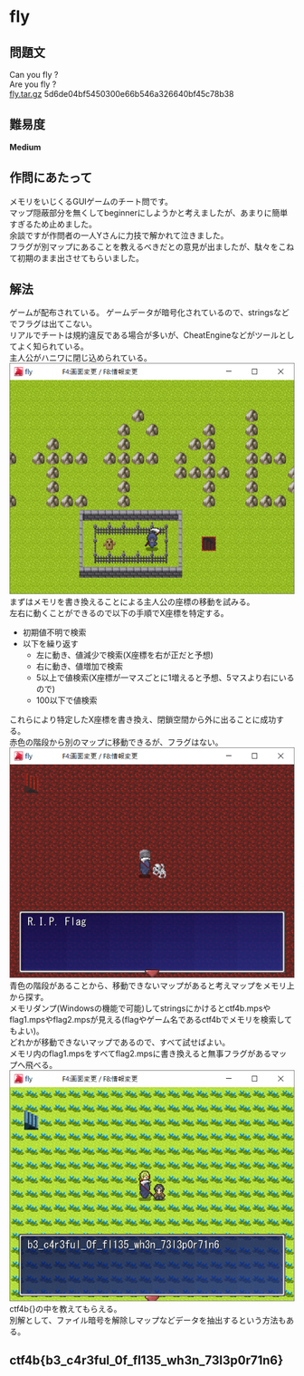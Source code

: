 # fly

## 問題文
Can you fly ?  
Are you fly ?  
[fly.tar.gz](files/fly.tar.gz) 5d6de04bf5450300e66b546a326640bf45c78b38  

## 難易度
**Medium**  

## 作問にあたって
メモリをいじくるGUIゲームのチート問です。  
マップ隠蔽部分を無くしてbeginnerにしようかと考えましたが、あまりに簡単すぎるため止めました。  
余談ですが作問者の一人Yさんに力技で解かれて泣きました。  
フラグが別マップにあることを教えるべきだとの意見が出ましたが、駄々をこねて初期のまま出させてもらいました。  

## 解法
ゲームが配布されている。
ゲームデータが暗号化されているので、stringsなどでフラグは出てこない。  
リアルでチートは規約違反である場合が多いが、CheatEngineなどがツールとしてよく知られている。  
主人公がハニワに閉じ込められている。  
![images/0.png](images/0.png)  
まずはメモリを書き換えることによる主人公の座標の移動を試みる。  
左右に動くことができるので以下の手順でX座標を特定する。  
- 初期値不明で検索  
- 以下を繰り返す  
  - 左に動き、値減少で検索(X座標を右が正だと予想)  
  - 右に動き、値増加で検索  
  - 5以上で値検索(X座標が一マスごとに1増えると予想、5マスより右にいるので)  
  - 100以下で値検索  

これらにより特定したX座標を書き換え、閉鎖空間から外に出ることに成功する。  
赤色の階段から別のマップに移動できるが、フラグはない。  
![images/1.png](images/1.png)  
青色の階段があることから、移動できないマップがあると考えマップをメモリ上から探す。  
メモリダンプ(Windowsの機能で可能)してstringsにかけるとctf4b.mpsやflag1.mpsやflag2.mpsが見える(flagやゲーム名であるctf4bでメモリを検索してもよい)。  
どれかが移動できないマップであるので、すべて試せばよい。  
メモリ内のflag1.mpsをすべてflag2.mpsに書き換えると無事フラグがあるマップへ飛べる。  
![images/2.png](images/2.png)  
ctf4b{}の中を教えてもらえる。  
別解として、ファイル暗号を解除しマップなどデータを抽出するという方法もある。  

## ctf4b{b3_c4r3ful_0f_fl135_wh3n_73l3p0r71n6}